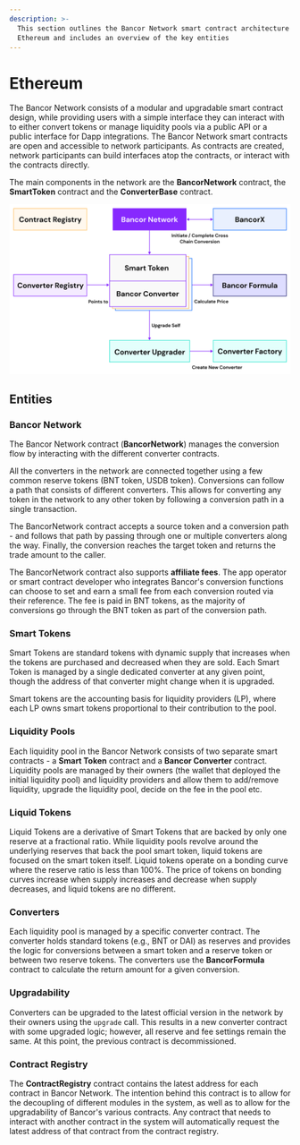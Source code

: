 ```yaml
---
description: >-
  This section outlines the Bancor Network smart contract architecture on
  Ethereum and includes an overview of the key entities
---
```


# Ethereum

The Bancor Network consists of a modular and upgradable smart contract design, while providing users with a simple interface they can interact with to either convert tokens or manage liquidity pools via a public API or a public interface for Dapp integrations. The Bancor Network smart contracts are open and accessible to network participants. As contracts are created, network participants can build interfaces atop the contracts, or interact with the contracts directly.

The main components in the network are the **BancorNetwork** contract, the **SmartToken** contract and the **ConverterBase** contract.

![](../.gitbook/assets/graph-1.png)

## Entities

### Bancor Network

The Bancor Network contract \(**BancorNetwork**\) manages the conversion flow by interacting with the different converter contracts.

All the converters in the network are connected together using a few common reserve tokens \(BNT token, USDB token\). Conversions can follow a path that consists of different converters. This allows for converting any token in the network to any other token by following a conversion path in a single transaction.

The BancorNetwork contract accepts a source token and a conversion path - and follows that path by passing through one or multiple converters along the way. Finally, the conversion reaches the target token and returns the trade amount to the caller.

The BancorNetwork contract also supports **affiliate fees**. The app operator or smart contract developer who integrates Bancor's conversion functions can choose to set and earn a small fee from each conversion routed via their reference. The fee is paid in BNT tokens, as the majority of conversions go through the BNT token as part of the conversion path.

### Smart Tokens

Smart Tokens are standard tokens with dynamic supply that increases when the tokens are purchased and decreased when they are sold. Each Smart Token is managed by a single dedicated converter at any given point, though the address of that converter might change when it is upgraded.

Smart tokens are the accounting basis for liquidity providers \(LP\), where each LP owns smart tokens proportional to their contribution to the pool.

### Liquidity Pools

Each liquidity pool in the Bancor Network consists of two separate smart contracts - a **Smart Token** contract and a **Bancor Converter** contract. Liquidity pools are managed by their owners \(the wallet that deployed the initial liquidity pool\) and liquidity providers and allow them to add/remove liquidity, upgrade the liquidity pool, decide on the fee in the pool etc.

### Liquid Tokens

Liquid Tokens are a derivative of Smart Tokens that are backed by only one reserve at a fractional ratio. While liquidity pools revolve around the underlying reserves that back the pool smart token, liquid tokens are focused on the smart token itself. Liquid tokens operate on a bonding curve where the reserve ratio is less than 100%. The price of tokens on bonding curves increase when supply increases and decrease when supply decreases, and liquid tokens are no different.

### Converters

Each liquidity pool is managed by a specific converter contract. The converter holds standard tokens \(e.g., BNT or DAI\) as reserves and provides the logic for conversions between a smart token and a reserve token or between two reserve tokens. The converters use the **BancorFormula** contract to calculate the return amount for a given conversion.

### Upgradability

Converters can be upgraded to the latest official version in the network by their owners using the `upgrade` call. This results in a new converter contract with some upgraded logic; however, all reserve and fee settings remain the same. At this point, the previous contract is decommissioned. 

### **Contract Registry**

The **ContractRegistry** contract contains the latest address for each contract in Bancor Network. The intention behind this contract is to allow for the decoupling of different modules in the system, as well as to allow for the upgradability of Bancor's various contracts. Any contract that needs to interact with another contract in the system will automatically request the latest address of that contract from the contract registry.


